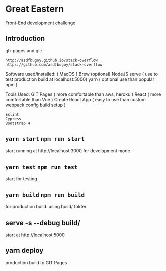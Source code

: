 # Great Eastern

Front-End development challenge

## Introduction

gh-pages and git:

    http://asdfbugoy.github.io/stack-overflow
    https://github.com/asdfbugoy/stack-overflow

Software used/installed: ( MacOS )
    Brew (optional)
        NodeJS
            serve ( use to test production build at localhost:5000)
            yarn ( optional use than popular npm )

Tools Used:
    GIT Pages ( more comfortable than aws, heroku )
    React ( more comfortable than Vue )
    Create React App ( easy to use than custom webpack config build setup )

    Eslint
    Cypress
    Bootstrap 4

## `yarn start` `npm run start`

start running at http://localhost:3000 for development mode

## `yarn test` `npm run test`

start for testing

## `yarn build` `npm run build`

for production build. using build/ folder.

## serve -s --debug build/

start at http://localhost:5000

## yarn deploy

production build to GIT Pages

